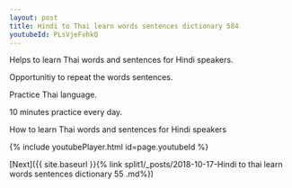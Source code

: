 ```yaml
---
layout: post
title: Hindi to Thai learn words sentences dictionary 584 
youtubeId: PLsVjeFvhkQ
---
```

 
 
Helps to learn Thai words and sentences for Hindi speakers.

Opportunitiy to repeat the words sentences. 

Practice Thai language. 
 
10 minutes practice every day. 
 
How to learn Thai words and sentences for Hindi speakers 
 
{% include youtubePlayer.html id=page.youtubeId %}
 
 
[Next]({{ site.baseurl }}{% link  split1/_posts/2018-10-17-Hindi to thai learn words sentences dictionary 55 .md%})
 
